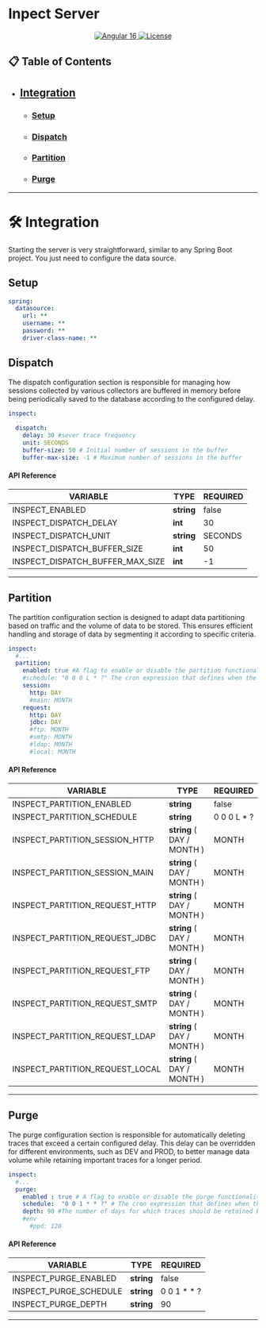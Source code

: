 # Inpect Server 

<p align="center">
  <a href="https://spring.io/">
    <img src="https://img.shields.io/badge/SpringBoot-3.2-$.svg?logo=spring&logoColor=white" alt="Angular 16" style="border-radius: 4px;">
  </a>
  <a href="https://github.com/oneteme/jquery/blob/main/LICENSE">
    <img src="https://img.shields.io/badge/jquery-4.0.3-blue.svg" alt="License" style="border-radius: 4px;">
  </a>
</p>

## 📋 Table of Contents

- ## [Integration](#%EF%B8%8F-integration)
  - ### [Setup](#setup-1)
  - ### [Dispatch](#dispatch-1)
  - ### [Partition](#partition-1)
  - ### [Purge](#purge-1)


---

# 🛠️ Integration

Starting the server is very straightforward, similar to any Spring Boot project. You just need to configure the data source.

## Setup
```YAML
spring:
  datasource:
    url: **
    username: **
    password: **
    driver-class-name: **
```

## Dispatch

The dispatch configuration section is responsible for managing how sessions collected by various collectors are buffered in memory before being periodically saved to the database according to the configured delay.

```YAML
inspect:
  ..
  dispatch:
    delay: 30 #sever trace frequency
    unit: SECONDS
    buffer-size: 50 # Initial number of sessions in the buffer
    buffer-max-size: -1 # Maximum number of sessions in the buffer
```


#### API Reference

| VARIABLE                               | TYPE       | REQUIRED    | 
|----------------------------------------|------------|-------------|
| INSPECT_ENABLED                       | **string** | false       |
| INSPECT_DISPATCH_DELAY                | **int**    | 30          | 
| INSPECT_DISPATCH_UNIT                 | **string** | SECONDS     |
| INSPECT_DISPATCH_BUFFER_SIZE           | **int** | 50     |
| INSPECT_DISPATCH_BUFFER_MAX_SIZE       | **int**    | -1          |

---

## Partition

The partition configuration section is designed to adapt data partitioning based on traffic and the volume of data to be stored. This ensures efficient handling and storage of data by segmenting it according to specific criteria.

```YAML
inspect:
  #...
  partition:
    enabled: true #A flag to enable or disable the partition functionality
    #schedule: "0 0 0 L * ?" The cron expression that defines when the partition operation should be executed
    session:
      http: DAY
      #main: MONTH
    request:
      http: DAY
      jdbc: DAY
      #ftp: MONTH
      #smtp: MONTH
      #ldap: MONTH
      #local: MONTH

```

#### API Reference

| VARIABLE                        | TYPE                        | REQUIRED    | 
|---------------------------------|-----------------------------|-------------|
| INSPECT_PARTITION_ENABLED       | **string**                  | false       | 
| INSPECT_PARTITION_SCHEDULE      | **string**                  | 0 0 0 L * ? | 
| INSPECT_PARTITION_SESSION_HTTP  | **string**  ( DAY / MONTH ) | MONTH     | 
| INSPECT_PARTITION_SESSION_MAIN  | **string**  ( DAY / MONTH ) | MONTH         | 
| INSPECT_PARTITION_REQUEST_HTTP  | **string**  ( DAY / MONTH ) | MONTH         | 
| INSPECT_PARTITION_REQUEST_JDBC  | **string**  ( DAY / MONTH ) | MONTH       | 
| INSPECT_PARTITION_REQUEST_FTP   | **string**  ( DAY / MONTH ) |  MONTH      | 
| INSPECT_PARTITION_REQUEST_SMTP  | **string**  ( DAY / MONTH ) |  MONTH       | 
| INSPECT_PARTITION_REQUEST_LDAP  | **string**  ( DAY / MONTH ) |  MONTH       | 
| INSPECT_PARTITION_REQUEST_LOCAL | **string**  ( DAY / MONTH ) |  MONTH     | 

---

## Purge

The purge configuration section is responsible for automatically deleting traces that exceed a certain configured delay. This delay can be overridden for different environments, such as DEV and PROD, to better manage data volume while retaining important traces for a longer period.

```YAML
inspect:
  #...
  purge:
    enabled : true # A flag to enable or disable the purge functionality.
    schedule:  "0 0 1 * * ?" # The cron expression that defines when the purge operation should be executed.
    depth: 90 #The number of days for which traces should be retained before being purged
    #env
      #ppd: 120
```

#### API Reference

| VARIABLE                               | TYPE       | REQUIRED    | 
|----------------------------------------|------------|-------------|
| INSPECT_PURGE_ENABLED                  | **string** | false       | 
| INSPECT_PURGE_SCHEDULE                 | **string** |  0 0 1 * * ?| 
| INSPECT_PURGE_DEPTH                    | **string** | 90          | 


---
